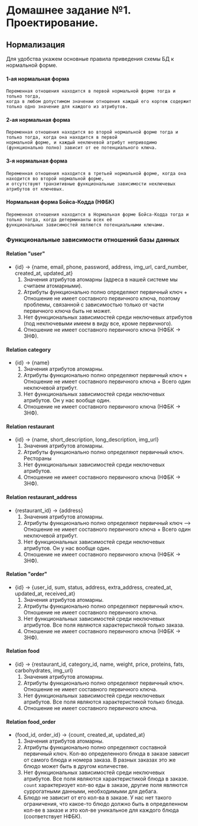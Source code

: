 # Домашнее задание №1. Проектирование.

## Нормализация

Для удобства укажем основные правила приведения схемы БД к нормальной форме. <br>

#### 1-ая нормальная форма

    Переменная отношения находится в первой нормальной форме тогда и только тогда, 
    когда в любом допустимом значении отношения каждый его кортеж содержит только одно значение для каждого из атрибутов.

#### 2-ая нормальная форма

    Переменная отношения находится во второй нормальной форме тогда и только тогда, когда она находится в первой 
    нормальной форме, и каждый неключевой атрибут неприводимо (функционально полно) зависит от ее потенциального ключа.

#### 3-я нормальная форма

    Переменная отношения находится в третьей нормальной форме, когда она находится во второй нормальной форме, 
    и отсутствуют транзитивные функциональные зависимости неключевых атрибутов от ключевых.

#### Нормальная форма Бойса-Кодда (НФБК)

    Переменная отношения находится в Нормальная форме Бойса-Кодда тогда и только тогда, когда детерминанты всех её 
    функциональных зависимостей являются потенциальными ключами.

### Функциональные зависимости отношений базы данных

#### Relation "user"

+ {id} -> {name, email, phone, password, address, img_url, card_number, created_at, updated_at} <br>
    1. Значения атрибутов атомарны (адреса в нашей системе мы считаем атомарными).
    2. Атрибуты функционально полно определяют первичный ключ + Отношение не имеет составного первичного ключа, поэтому проблемы, связанной с зависимостью только от части первичного ключа быть не может.
    3. Нет функциональных зависимостей среди неключевых атрибутов (под неключевыми имеем в виду все, кроме первичного). 
    4. Отношение не имеет составного первичного ключа (НФБК -> 3НФ).

#### Relation category

+ {id} -> {name} <br>
    1. Значения атрибутов атомарны.
    2. Атрибуты функционально полно определяют первичный ключ + Отношение не имеет составного первичного ключа + Всего один неключевой атрибут.
    3. Нет функциональных зависимостей среди неключевых атрибутов. Он у нас вообще один.
    4. Отношение не имеет составного первичного ключа (НФБК -> 3НФ).

#### Relation restaurant

+ {id} -> {name, short_description, long_description, img_url} <br>
    1. Значения атрибутов атомарны.
    2. Атрибуты функционально полно определяют первичный ключ. Рестораны 
    3. Нет функциональных зависимостей среди неключевых атрибутов.
    4. Отношение не имеет составного первичного ключа (НФБК -> 3НФ).

#### Relation restaurant_address

+ {restaurant_id} -> {address} <br>
    1. Значения атрибутов атомарны.
    2. Атрибуты функционально полно определяют первичный ключ --> Отношение не имеет составного первичного ключа + Всего один неключевой атрибут.
    3. Нет функциональных зависимостей среди неключевых атрибутов. Он у нас вообще один.
    4. Отношение не имеет составного первичного ключа (НФБК -> 3НФ).


#### Relation "order"

+ {id} -> {user_id, sum, status, address, extra_address, created_at, updated_at, received_at} <br>
    1. Значения атрибутов атомарны.
    2. Атрибуты функционально полно определяют первичный ключ. Отношение не имеет составного первичного ключа. 
    3. Нет функциональных зависимостей среди неключевых атрибутов. Все поля являются характеристикой только заказа.
    4. Отношение не имеет составного первичного ключа (НФБК -> 3НФ).

#### Relation food

+ {id} -> {restaurant_id, category_id, name, weight, price, proteins, fats, carbohydrates, img_url} <br>
    1. Значения атрибутов атомарны.
    2. Атрибуты функционально полно определяют первичный ключ. Отношение не имеет составного первичного ключа.
    3. Нет функциональных зависимостей среди неключевых атрибутов. Все поля являются характеристикой только блюда. 
    4. Отношение не имеет составного первичного ключа.

#### Relation food_order
+ {food_id, order_id} -> {count, created_at, updated_at}
    1. Значения атрибутов атомарны.
    2. Атрибуты функционально полно определяют составной первичный ключ. Кол-во определенного блюда в заказе зависит от самого блюда и номера заказа. В разных заказах это же блюдо может быть в другом количестве.
    3. Нет функциональных зависимостей среди неключевых атрибутов. Все поля являются характеристикой блюда в заказе. `count` характеризует кол-во еды в заказе, другие поля являются суррогатными данными, необходимыми для дебага.
    4. Блюдо не зависит от его кол-ва в заказе. У нас нет такого ограничения, что какое-то блюдо должно быть в определенном кол-ве в заказе и это кол-ве уникальное для каждого блюда (соответствует НФБК). 
